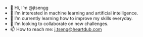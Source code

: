 - 👋 Hi, I’m @jtsengg
- 👀 I’m interested in machine learning and artificial intelligence.
- 🌱 I’m currently learning how to improve my skills everyday. 
- 💞️ I’m looking to collaborate on new challenges. 
- 📫 How to reach me: j.tseng@heartdub.com

<!---
jtsengg/jtsengg is a ✨ special ✨ repository because its `README.md` (this file) appears on your GitHub profile.
You can click the Preview link to take a look at your changes.
--->
